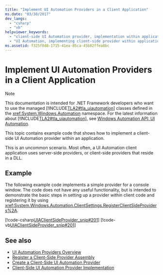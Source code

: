```yaml
---
title: "Implement UI Automation Providers in a Client Application"
ms.date: "03/30/2017"
dev_langs: 
  - "csharp"
  - "vb"
helpviewer_keywords: 
  - "client-side UI Automation provider, implementation within applications"
  - "UI Automation, implementing client-side provider within application"
ms.assetid: f325f0d8-1715-41ea-85ca-45b82ffea8bc
---
```

# Implement UI Automation Providers in a Client Application
> [!NOTE]
> This documentation is intended for .NET Framework developers who want to use the managed [!INCLUDE[TLA2#tla_uiautomation](../../../includes/tla2sharptla-uiautomation-md.md)] classes defined in the <xref:System.Windows.Automation> namespace. For the latest information about [!INCLUDE[TLA2#tla_uiautomation](../../../includes/tla2sharptla-uiautomation-md.md)], see [Windows Automation API: UI Automation](/windows/win32/winauto/entry-uiauto-win32).  
  
 This topic contains example code that shows how to implement a client-side UI Automation provider within an application.  
  
 This is an uncommon scenario. Most often, a UI Automation client application uses server-side providers, or client-side providers that reside in a DLL.  
  
## Example  
 The following example code implements a simple provider for a console window. The code does not have any useful functionality, but is intended to demonstrate the basic steps in setting up a provider within client code and registering it by using <xref:System.Windows.Automation.ClientSettings.RegisterClientSideProviders%2A>.  
  
 [!code-csharp[UIAClientSideProvider_snip#201](../../../samples/snippets/csharp/VS_Snippets_Wpf/UIAClientSideProvider_snip/CSharp/ClientImplementationProgram.cs#201)]
 [!code-vb[UIAClientSideProvider_snip#201](../../../samples/snippets/visualbasic/VS_Snippets_Wpf/UIAClientSideProvider_snip/visualbasic/clientimplementationprogram.vb#201)]  
  
## See also

- [UI Automation Providers Overview](ui-automation-providers-overview.md)
- [Register a Client-Side Provider Assembly](register-a-client-side-provider-assembly.md)
- [Create a Client-Side UI Automation Provider](create-a-client-side-ui-automation-provider.md)
- [Client-Side UI Automation Provider Implementation](client-side-ui-automation-provider-implementation.md)
